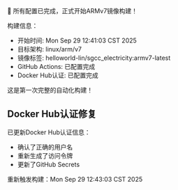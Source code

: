 🎉 所有配置已完成，正式开始ARMv7镜像构建！

构建信息：
- 开始时间: Mon Sep 29 12:41:03 CST 2025
- 目标架构: linux/arm/v7
- 镜像标签: helloworld-lin/sgcc_electricity:armv7-latest
- GitHub Actions: 已配置完成
- Docker Hub认证: 已配置完成

这是第一次完整的自动化构建！
## Docker Hub认证修复

已更新Docker Hub认证信息：
- 确认了正确的用户名
- 重新生成了访问令牌
- 更新了GitHub Secrets

重新触发构建：Mon Sep 29 12:43:03 CST 2025
